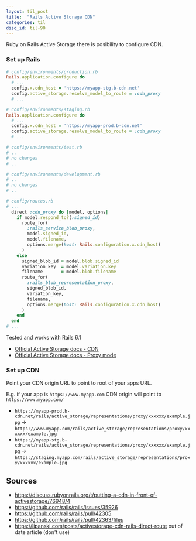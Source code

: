 ```yaml
---
layout: til_post
title:  "Rails Active Storage CDN"
categories: til
disq_id: til-90
---
```


Ruby on Rails  Active Storage  there is posibility to configure CDN.

### Set up Rails

```ruby
# config/environments/production.rb
Rails.application.configure do
  # ...
  config.x.cdn_host = 'https://myapp-stg.b-cdn.net'
  config.active_storage.resolve_model_to_route = :cdn_proxy
  # ...
```


```ruby
# config/environments/staging.rb
Rails.application.configure do
  # ...
  config.x.cdn_host = 'https://myapp-prod.b-cdn.net'
  config.active_storage.resolve_model_to_route = :cdn_proxy
  # ...
```



```ruby
# config/environments/test.rb
# ..
# no changes
# ..
```


```ruby
# config/environments/development.rb
# ..
# no changes
# ..
```



```ruby
# config/routes.rb
# ...
  direct :cdn_proxy do |model, options|
    if model.respond_to?(:signed_id)
      route_for(
        :rails_service_blob_proxy,
        model.signed_id,
        model.filename,
        options.merge(host: Rails.configuration.x.cdn_host)
      )
    else
      signed_blob_id = model.blob.signed_id
      variation_key  = model.variation.key
      filename       = model.blob.filename
      route_for(
        :rails_blob_representation_proxy,
        signed_blob_id,
        variation_key,
        filename,
        options.merge(host: Rails.configuration.x.cdn_host)
      )
    end
  end
# ...
```


Tested and works with Rails 6.1

* [Official Active Storage docs - CDN](https://edgeguides.rubyonrails.org/active_storage_overview.html#putting-a-cdn-in-front-of-active-storage)
* [Official Active Storage docs - Proxy mode](https://edgeguides.rubyonrails.org/active_storage_overview.html#proxy-mode)


### Set up CDN

Point your CDN origin URL to point to root of your apps URL.

E.g. if your app is `https://www.myapp.com` CDN origin will point to `https://www.myapp.com/`

* `https://myapp-prod.b-cdn.net/rails/active_storage/representations/proxy/xxxxxx/example.jpg` -> `https://www.myapp.com/rails/active_storage/representations/proxy/xxxxxx/example.jpg`
* `https://myapp-stg.b-cdn.net/rails/active_storage/representations/proxy/xxxxxx/example.jpg`  -> `https://staging.myapp.com/rails/active_storage/representations/proxy/xxxxxx/example.jpg`

## Sources

* <https://discuss.rubyonrails.org/t/putting-a-cdn-in-front-of-activestorage/76948/4>
* <https://github.com/rails/rails/issues/35926>
* <https://github.com/rails/rails/pull/42305>
* <https://github.com/rails/rails/pull/42363/files>
* <https://lipanski.com/posts/activestorage-cdn-rails-direct-route> out of date article (don't use)
